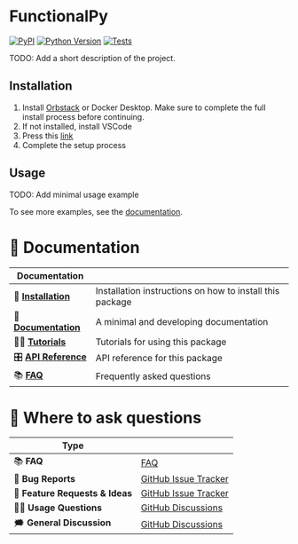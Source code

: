 # FunctionalPy

[![PyPI](https://img.shields.io/pypi/v/functionalpy.svg)][pypi status]
[![Python Version](https://img.shields.io/pypi/pyversions/FunctionalPy)][pypi status]
[![Tests](https://github.com/MartinBernstorff/FunctionalPy/actions/workflows/tests.yml/badge.svg)][tests]

[pypi status]: https://pypi.org/project/FunctionalPy/
[tests]: https://github.com/MartinBernstorff/FunctionalPy/actions?workflow=Tests
[black]: https://github.com/psf/black


<!-- start short-description -->

TODO: Add a short description of the project.

<!-- end short-description -->

## Installation
1. Install [Orbstack](https://orbstack.dev/) or Docker Desktop. Make sure to complete the full install process before continuing.
2. If not installed, install VSCode
3. Press this [link](https://vscode.dev/redirect?url=vscode://ms-vscode-remote.remote-containers/cloneInVolume?url=https://github.com/Aarhus-Psychiatry-Research/psycop-common)
4. Complete the setup process

## Usage

TODO: Add minimal usage example

To see more examples, see the [documentation].

# 📖 Documentation

| Documentation         |                                                          |
| --------------------- | -------------------------------------------------------- |
| 🔧 **[Installation]**  | Installation instructions on how to install this package |
| 📖 **[Documentation]** | A minimal and developing documentation                   |
| 👩‍💻 **[Tutorials]**     | Tutorials for using this package                         |
| 🎛️ **[API Reference]** | API reference for this package                           |
| 📚 **[FAQ]**           | Frequently asked questions                               |


# 💬 Where to ask questions

| Type                           |                        |
| ------------------------------ | ---------------------- |
| 📚 **FAQ**                      | [FAQ]                  |
| 🚨 **Bug Reports**              | [GitHub Issue Tracker] |
| 🎁 **Feature Requests & Ideas** | [GitHub Issue Tracker] |
| 👩‍💻 **Usage Questions**          | [GitHub Discussions]   |
| 🗯 **General Discussion**       | [GitHub Discussions]   |

[Documentation]: https://MartinBernstorff.github.io/FunctionalPy/index.html
[Installation]: https://MartinBernstorff.github.io/FunctionalPy/installation.html
[Tutorials]: https://MartinBernstorff.github.io/FunctionalPy/tutorials.html
[API Reference]: https://MartinBernstorff.github.io/FunctionalPy/references.html
[FAQ]: https://MartinBernstorff.github.io/FunctionalPy/faq.html
[github issue tracker]: https://github.com/MartinBernstorff/FunctionalPy/issues
[github discussions]: https://github.com/MartinBernstorff/FunctionalPy/discussions


